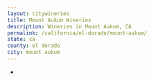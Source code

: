 ```yaml
---
layout: citywineries
title: Mount Aukum Wineries
description: Wineries in Mount Aukum, CA
permalink: /california/el-dorado/mount-aukum/
state: ca
county: el dorado
city: mount aukum
---
```

-
